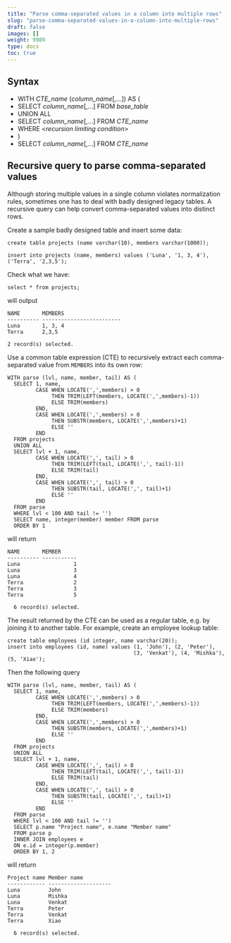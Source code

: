 ```yaml
---
title: "Parse comma-separated values in a column into multiple rows"
slug: "parse-comma-separated-values-in-a-column-into-multiple-rows"
draft: false
images: []
weight: 9989
type: docs
toc: true
---
```


## Syntax
- WITH *CTE_name* (*column_name*[,...]) AS (
-   SELECT *column_name*[,...] FROM *base_table*
-   UNION ALL
-   SELECT *column_name*[,...] FROM *CTE_name*
-   WHERE <*recursion limiting condition*>
- )
- SELECT *column_name*[,...] FROM *CTE_name*

## Recursive query to parse comma-separated values
Although storing multiple values in a single column violates normalization rules, sometimes one has to deal with badly designed legacy tables. A recursive query can help convert comma-separated values into distinct rows.

Create a sample badly designed table and insert some data:

    create table projects (name varchar(10), members varchar(1000));

    insert into projects (name, members) values ('Luna', '1, 3, 4'), ('Terra', '2,3,5'); 

Check what we have: 

    select * from projects;

will output

    NAME       MEMBERS                                
    ---------- -------------------------
    Luna       1, 3, 4                                                 
    Terra      2,3,5           

    2 record(s) selected.

Use a common table expression (CTE) to recursively extract each comma-separated value from `MEMBERS` into its own row: 

    WITH parse (lvl, name, member, tail) AS (  
      SELECT 1, name,     
             CASE WHEN LOCATE(',',members) > 0 
                  THEN TRIM(LEFT(members, LOCATE(',',members)-1))
                  ELSE TRIM(members) 
             END,    
             CASE WHEN LOCATE(',',members) > 0 
                  THEN SUBSTR(members, LOCATE(',',members)+1)    
                  ELSE '' 
             END  
      FROM projects 
      UNION ALL  
      SELECT lvl + 1, name,      
             CASE WHEN LOCATE(',', tail) > 0 
                  THEN TRIM(LEFT(tail, LOCATE(',', tail)-1))    
                  ELSE TRIM(tail) 
             END,    
             CASE WHEN LOCATE(',', tail) > 0 
                  THEN SUBSTR(tail, LOCATE(',', tail)+1)    
                  ELSE '' 
             END
      FROM parse 
      WHERE lvl < 100 AND tail != '')
      SELECT name, integer(member) member FROM parse
      ORDER BY 1

will return

    NAME       MEMBER     
    ---------- -----------
    Luna                 1
    Luna                 3
    Luna                 4
    Terra                2
    Terra                3
    Terra                5
    
      6 record(s) selected. 

The result returned by the CTE can be used as a regular table, e.g. by joining it to another table. For example, create an employee lookup table:

    create table employees (id integer, name varchar(20));
    insert into employees (id, name) values (1, 'John'), (2, 'Peter'), 
                                            (3, 'Venkat'), (4, 'Mishka'), (5, 'Xiao');

Then the following query

    WITH parse (lvl, name, member, tail) AS (  
      SELECT 1, name,     
             CASE WHEN LOCATE(',',members) > 0 
                  THEN TRIM(LEFT(members, LOCATE(',',members)-1))
                  ELSE TRIM(members) 
             END,    
             CASE WHEN LOCATE(',',members) > 0 
                  THEN SUBSTR(members, LOCATE(',',members)+1)    
                  ELSE '' 
             END  
      FROM projects 
      UNION ALL  
      SELECT lvl + 1, name,      
             CASE WHEN LOCATE(',', tail) > 0 
                  THEN TRIM(LEFT(tail, LOCATE(',', tail)-1))    
                  ELSE TRIM(tail) 
             END,    
             CASE WHEN LOCATE(',', tail) > 0 
                  THEN SUBSTR(tail, LOCATE(',', tail)+1)    
                  ELSE '' 
             END
      FROM parse 
      WHERE lvl < 100 AND tail != '')
      SELECT p.name "Project name", e.name "Member name" 
      FROM parse p
      INNER JOIN employees e
      ON e.id = integer(p.member)
      ORDER BY 1, 2

will return

    Project name Member name         
    ------------ --------------------
    Luna         John                
    Luna         Mishka              
    Luna         Venkat              
    Terra        Peter               
    Terra        Venkat              
    Terra        Xiao                
    
      6 record(s) selected.

